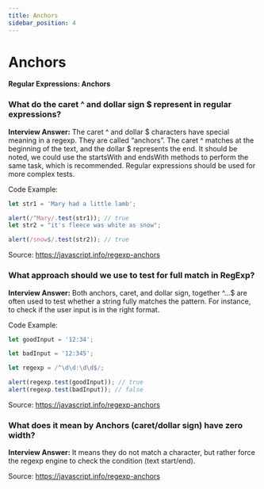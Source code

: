 ```yaml
---
title: Anchors
sidebar_position: 4
---
```


# Anchors

**Regular Expressions: Anchors**

<head>
  <title>RegExp Anchors - JavaScript Interview Questions & Answers</title>
  <meta charSet="utf-8" />
</head>

### What do the caret ^ and dollar sign $ represent in regular expressions?

**Interview Answer:** The caret ^ and dollar $ characters have special meaning in a regexp. They are called “anchors”. The caret ^ matches at the beginning of the text, and the dollar $ represents the end. It should be noted, we could use the startsWith and endsWith methods to perform the same task, which is recommended. Regular expressions should be used for more complex tests.

Code Example:

```js
let str1 = 'Mary had a little lamb';

alert(/^Mary/.test(str1)); // true
let str2 = "it's fleece was white as snow";

alert(/snow$/.test(str2)); // true
```

Source: <https://javascript.info/regexp-anchors>

### What approach should we use to test for full match in RegExp?

**Interview Answer:** Both anchors, caret, and dollar sign, together ^...$ are often used to test whether a string fully matches the pattern. For instance, to check if the user input is in the right format.

Code Example:

```js
let goodInput = '12:34';

let badInput = '12:345';

let regexp = /^\d\d:\d\d$/;

alert(regexp.test(goodInput)); // true
alert(regexp.test(badInput)); // false
```

Source: <https://javascript.info/regexp-anchors>

### What does it mean by Anchors (caret/dollar sign) have zero width?

**Interview Answer:** It means they do not match a character, but rather force the regexp engine to check the condition (text start/end).

Source: <https://javascript.info/regexp-anchors>
